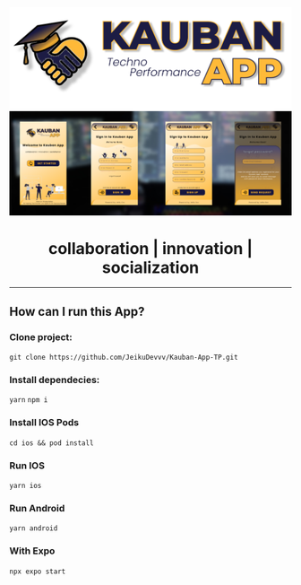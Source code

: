 <div align="center">
  <img alt="KaubanApp" src="https://raw.githubusercontent.com/JeikuDevvv/Kauban-App-TP/master/assets/img/kauban_app_assets/kauban_app_logoText.png" width="800px">
</div>
<div align="center">
  <img alt="overViewKaubanApp" src="https://raw.githubusercontent.com/JeikuDevvv/Kauban-App-TP/master/assets/figma/view.png" width="800px">
</div>

<h1 align="center">collaboration | innovation | socialization</h1>

---

## How can I run this App?

### Clone project:

`git clone https://github.com/JeikuDevvv/Kauban-App-TP.git`

### Install dependecies:

`yarn`
`npm i`

### Install IOS Pods

`cd ios && pod install`

### Run IOS

`yarn ios`

### Run Android

`yarn android`

### With Expo

`npx expo start`

